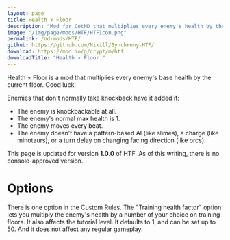 ```yaml
---
layout: page
title: Health × Floor
description: "Mod for CotND that multiplies every enemy's health by the current floor"
image: "/img/page/mods/HTF/HTFIcon.png"
permalink: /nd-mods/HTF/
github: https://github.com/Nixill/Synchrony-HTF/
download: https://mod.io/g/crypt/m/htf
downloadTitle: "Health × Floor:"
---
```


Health × Floor is a mod that multiplies every enemy's base health by the current floor. Good luck!

Enemies that don't normally take knockback have it added if:
- The enemy is knockbackable at all.
- The enemy's normal max health is 1.
- The enemy moves every beat.
- The enemy doesn't have a pattern-based AI (like slimes), a charge (like minotaurs), or a turn delay on changing facing direction (like orcs).

This page is updated for version **1.0.0** of HTF. As of this writing, there is no console-approved version.

# Options
There is one option in the Custom Rules. The "Training health factor" option lets you multiply the enemy's health by a number of your choice on training floors. It also affects the tutorial level. It defaults to 1, and can be set up to 50. And it does not affect any regular gameplay.
